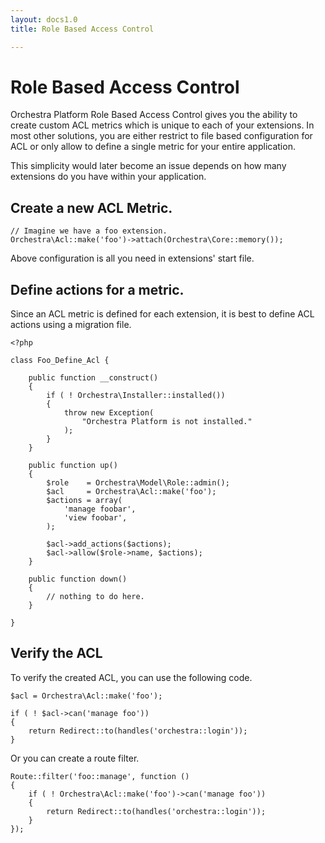 ```yaml
---
layout: docs1.0
title: Role Based Access Control

---
```


# Role Based Access Control

Orchestra Platform Role Based Access Control gives you the ability to create custom ACL metrics which is unique to each of your extensions. In most other solutions, you are either restrict to file based configuration for ACL or only allow to define a single metric for your entire application.

This simplicity would later become an issue depends on how many extensions do you have within your application.

## Create a new ACL Metric.

	// Imagine we have a foo extension.
    Orchestra\Acl::make('foo')->attach(Orchestra\Core::memory());

Above configuration is all you need in extensions' start file.

## Define actions for a metric.

Since an ACL metric is defined for each extension, it is best to define ACL actions using a migration file.

	<?php
	
	class Foo_Define_Acl {
		
		public function __construct()
		{
			if ( ! Orchestra\Installer::installed())
			{
				throw new Exception(
					"Orchestra Platform is not installed."
				);
			}
		}

		public function up()
		{
			$role    = Orchestra\Model\Role::admin();
			$acl     = Orchestra\Acl::make('foo');
			$actions = array(
				'manage foobar',
				'view foobar',
			);

			$acl->add_actions($actions);
			$acl->allow($role->name, $actions);
		}

		public function down()
		{
			// nothing to do here.
		}
	
	}

## Verify the ACL

To verify the created ACL, you can use the following code.

	$acl = Orchestra\Acl::make('foo');
	
	if ( ! $acl->can('manage foo')) 
	{
		return Redirect::to(handles('orchestra::login'));
	}
	
Or you can create a route filter.

	Route::filter('foo::manage', function ()
	{
		if ( ! Orchestra\Acl::make('foo')->can('manage foo'))
		{
			return Redirect::to(handles('orchestra::login'));
		}
	});
